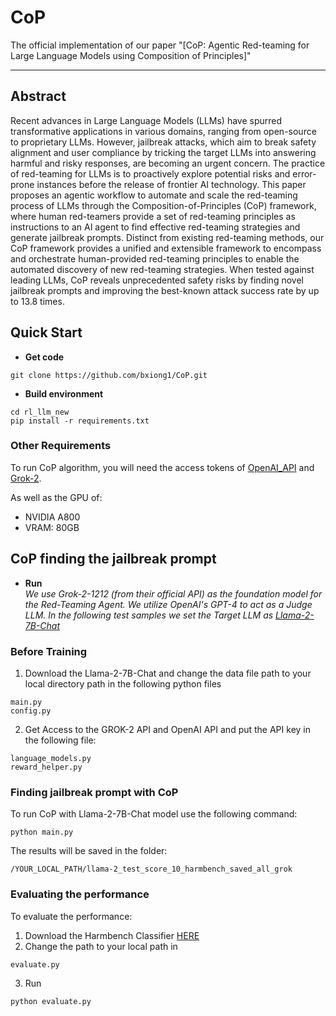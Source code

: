 # CoP

The official implementation of our paper "[CoP: Agentic Red-teaming for Large Language Models using Composition of Principles]"


---


## Abstract

Recent advances in Large Language Models (LLMs) have spurred transformative applications in various domains, ranging from open-source to proprietary LLMs. However, jailbreak attacks, which aim to break safety alignment and user compliance by tricking the target LLMs into answering harmful and risky responses, are becoming an urgent concern. The practice of red-teaming for LLMs is to proactively explore potential risks and error-prone instances before the release of frontier AI technology. This paper proposes an agentic workflow to automate and scale the red-teaming process of LLMs through the Composition-of-Principles (CoP) framework, where human red-teamers provide a set of red-teaming principles as instructions to an AI agent to find effective red-teaming strategies and generate jailbreak prompts. Distinct from existing red-teaming methods, our CoP framework provides a unified and extensible framework to encompass and orchestrate human-provided red-teaming principles to enable the automated discovery of new red-teaming strategies. When tested against leading LLMs, CoP reveals unprecedented safety risks by finding novel jailbreak prompts and improving the best-known attack success rate by up to 13.8 times.




## Quick Start
- **Get code**
```shell 
git clone https://github.com/bxiong1/CoP.git
```

- **Build environment**
```shell
cd rl_llm_new
pip install -r requirements.txt
```
### Other Requirements

To run CoP algorithm, you will need the access tokens of [OpenAI_API](https://openai.com/index/openai-api/) and [Grok-2](https://x.ai/api).

As well as the GPU of:
* NVIDIA A800
* VRAM: 80GB

## CoP finding the jailbreak prompt
- **Run**\
  *We use Grok-2-1212 (from their official API) as the foundation model for the Red-Teaming Agent. We utilize OpenAI's GPT-4 to act as a Judge LLM. In the following test samples we set the Target LLM as [Llama-2-7B-Chat](https://huggingface.co/meta-llama/Llama-2-7b-chat-hf)* 

### Before Training
1. Download the Llama-2-7B-Chat and change the data file path to your local directory path in the following python files
```
main.py
config.py
```
2. Get Access to the GROK-2 API and OpenAI API and put the API key in the following file:
```
language_models.py
reward_helper.py

```
### Finding jailbreak prompt with CoP
To run CoP with Llama-2-7B-Chat model use the following command:

```shell 
python main.py 
```
The results will be saved in the folder:
```
/YOUR_LOCAL_PATH/llama-2_test_score_10_harmbench_saved_all_grok
```

### Evaluating the performance
To evaluate the performance:
1. Download the Harmbench Classifier [HERE](https://huggingface.co/cais/HarmBench-Llama-2-13b-cls)
2. Change the path to your local path in
```
evaluate.py
```
3. Run
```shell 
python evaluate.py 
```



